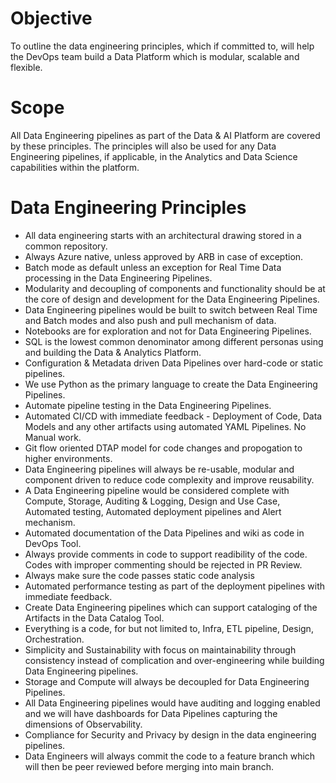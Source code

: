 # Objective 

To outline the data engineering principles, which if committed to, will help the DevOps team build a Data Platform which is modular, scalable and flexible. 

# Scope 

All Data Engineering pipelines as part of the Data & AI Platform are covered by these principles. The principles will also be used for any Data Engineering pipelines, if applicable, in the Analytics and Data Science capabilities within the platform. 

# Data Engineering Principles 
- All data engineering starts with an architectural drawing stored in a common repository.
- Always Azure native, unless approved by ARB in case of exception. 
- Batch mode as default unless an exception for Real Time Data processing in the Data Engineering Pipelines. 
- Modularity and decoupling of components and functionality should be at the core of design and development for the Data Engineering Pipelines.
- Data Engineering pipelines would be built to switch between Real Time and Batch modes and also push and pull mechanism of data. 
- Notebooks are for exploration and not for Data Engineering Pipelines.
- SQL is the lowest common denominator among different personas using and building the Data & Analytics Platform.
- Configuration & Metadata driven Data Pipelines over hard-code or static pipelines. 
- We use Python as the primary language to create the Data Engineering Pipelines. 
- Automate pipeline testing in the Data Engineering Pipelines. 
- Automated CI/CD with immediate feedback - Deployment of Code, Data Models and any other artifacts using automated YAML Pipelines. No Manual work. 
- Git flow oriented DTAP model for code changes and propogation to higher environments.
- Data Engineering pipelines will always be re-usable, modular and component driven to reduce code complexity and improve reusability. 
- A Data Engineering pipeline would be considered complete with Compute, Storage, Auditing & Logging, Design and Use Case, Automated testing, Automated deployment pipelines and Alert mechanism. 
- Automated documentation of the Data Pipelines and wiki as code in DevOps Tool.
- Always provide comments in code to support readibility of the code. Codes with improper commenting should be rejected in PR Review.
- Always make sure the code passes static code analysis
- Automated performance testing as part of the deployment pipelines with immediate feedback.
- Create Data Engineering pipelines which can support cataloging of the Artifacts in the Data Catalog Tool. 
- Everything is a code, for but not limited to, Infra, ETL pipeline, Design, Orchestration. 
- Simplicity and Sustainability with focus on maintainability through consistency instead of complication and over-engineering while building Data Engineering pipelines. ​
- Storage and Compute will always be decoupled for Data Engineering Pipelines.
- All Data Engineering pipelines would have auditing and logging enabled and we will have dashboards for Data Pipelines capturing the dimensions of Observability.
- Compliance for Security and Privacy by design in the data engineering pipelines. 
- Data Engineers will always commit the code to a feature branch which will then be peer reviewed before merging into main branch.